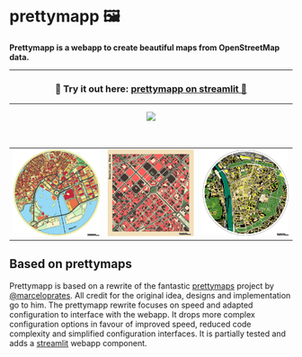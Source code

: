 # prettymapp 🖼️

**Prettymapp is a webapp to create beautiful maps from OpenStreetMap data.**

---
<h3 align="center">
    🎈 Try it out here: <a href="https://share.streamlit.io/chrieke/prettymapp/main/streamlit-prettymapp/app.
py">prettymapp on streamlit 🎈 </a>
</h3>

---



<p align="center">
    <a href="https://share.streamlit.io/chrieke/prettymapp/main/streamlit-prettymapp/app.
py"><img src="./streamlit-prettymapp/example_prints/demo.gif" width=700></a>
</p>

<br>

<table>
    <tr><td><img src="./streamlit-prettymapp/example_prints/macau.png"></td><td><img src="./streamlit-prettymapp/example_prints/barcelona.png"></td></td><td><img src="./streamlit-prettymapp/example_prints/wuerzburg.png"></td></tr>
</table>

## Based on prettymaps

Prettymapp is based on a rewrite of the fantastic [prettymaps](https://github.com/marceloprates/prettymaps) project by
[@marceloprates](https://github.com/marceloprates). All credit for the original idea, designs and implementation go to him.
The prettymapp rewrite focuses on speed and adapted configuration to interface with the webapp.
It drops more complex configuration options in favour of improved speed, reduced code complexity and 
simplified configuration interfaces. It is partially tested and adds a [streamlit](https://streamlit.io/) webapp component.

<br>





